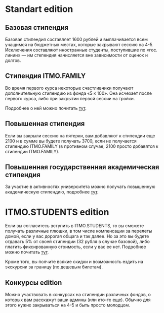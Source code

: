 # Standart edition

## Базовая стипендия
Базовая стипендия составляет 1600 рублей и выплачивается всем учащимся на бюджетных местах, которые закрывают сессию на 4-5.
Исключения составляют иностранные студенты, поступившие по «гос. линии» — им степендия начисляется вне зависимости от оценок и долгов.

## Стипендия ITMO.FAMILY
Во время первого курса некоторые счастливчики получают дополнительную стипендию из фонда «5 к 100». Она исчезает после первого курса, либо при закрытии первой сессии на тройки.

Подробнее о ней можно почитать [тут](https://abit.ifmo.ru/page/94/).

## Повышенная стипендия
Если вы закрыли сессию на пятерки, вам добавляют к стипендии еще 2100 и в сумме вы будете получать 3700, если не получается стипендию ITMO.FAMILY (в противном случае, 2100 просто добавятся к стипендии ITMO.FAMILY).

## Повышенная государственная академическая стипендия
За участие в активностях университета можно получать повышенную академическую стипендию, подробнее [тут](https://student.itmo.ru/pgas/).

# ITMO.STUDENTS edition
Если вы согласитесь вступить в ITMO.STUDENTS, то вы сможете получать различные плюшки, в том числе компенсации за перелеты домой, если у вас дорогая общага и так далее. Но за это вы будете отдавать 5% от своей стипендии (32 рубля в случае базовой), либо платить фиксированную стоимость, если у вас ее нет. Подробнее можно почитать [тут](https://student.itmo.ru/pages/64/).

Кроме того, вы полчите всякие скидки и возможность ездить на экскурсии за границу (по дешевым билетам).

## Конкурсы edition
Можно участвовать в конкурсах на стипендии различных фондов, о которых вам расскажут ваши админы (или кто-то еще). Обычно для этого нужно закрываться на 4-5 и быть просто молодцом.
